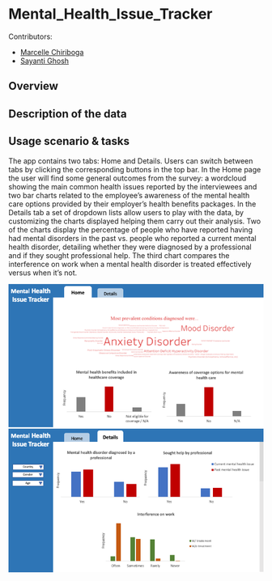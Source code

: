 # Mental_Health_Issue_Tracker

Contributors:
- [Marcelle Chiriboga](https://github.com/mchiriboga)
- [Sayanti Ghosh](https://github.com/Sayanti86)

## Overview


## Description of the data


## Usage scenario & tasks

The app contains two tabs: Home and Details. Users can switch between tabs by clicking the corresponding buttons in the top bar. In the Home page the user will find some general outcomes from the survey: a wordcloud showing the main common health issues reported by the interviewees and two bar charts related to the employee’s awareness of the mental health care options provided by their employer’s health benefits packages. In the Details tab a set of dropdown lists allow users to play with the data, by customizing the charts displayed helping them carry out their analysis. Two of the charts display the percentage of people who have reported having had mental disorders in the past vs. people who reported a current mental health disorder, detailing whether they were diagnosed by a professional and if they sought professional help. The third chart compares the interference on work when a mental health disorder is treated effectively versus when it’s not.

![](img/home.png)
![](img/details.png)
